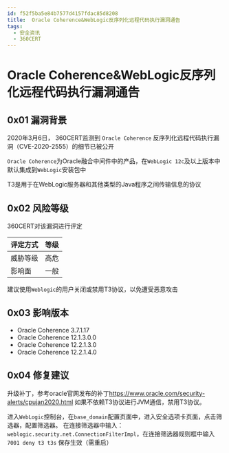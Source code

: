 ```yaml
---
id: f52f5ba5e84b7577d4157fdac85d8208
title:  Oracle Coherence&WebLogic反序列化远程代码执行漏洞通告
tags: 
  - 安全资讯
  - 360CERT
---
```


#  Oracle Coherence&WebLogic反序列化远程代码执行漏洞通告

0x01 漏洞背景
---------


2020年3月6日， 360CERT监测到 `Oracle Coherence` 反序列化远程代码执行漏洞（CVE-2020-2555）的细节已被公开


`Oracle Coherence`为Oracle融合中间件中的产品，在`WebLogic 12c`及以上版本中默认集成到`WebLogic`安装包中


T3是用于在WebLogic服务器和其他类型的Java程序之间传输信息的协议


0x02 风险等级
---------


360CERT对该漏洞进行评定




| 评定方式 | 等级 |
| --- | --- |
| 威胁等级 | 高危 |
| 影响面 | 一般 |


建议使用`Weblogic`的用户关闭或禁用T3协议，以免遭受恶意攻击


0x03 影响版本
---------


* Oracle Coherence 3.7.1.17
* Oracle Coherence 12.1.3.0.0
* Oracle Coherence 12.2.1.3.0
* Oracle Coherence 12.2.1.4.0


0x04 修复建议
---------


升级补丁，参考oracle官网发布的补丁<https://www.oracle.com/security-alerts/cpujan2020.html> 如果不依赖T3协议进行JVM通信，禁用T3协议。


进入`WebLogic`控制台，在`base_domain`配置页面中，进入安全选项卡页面，点击筛选器，配置筛选器。 在连接筛选器中输入：`weblogic.security.net.ConnectionFilterImpl`，在连接筛选器规则框中输入 `7001 deny t3 t3s` 保存生效（需重启）


